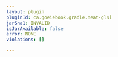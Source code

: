 ```yaml
---
layout: plugin
pluginId: ca.goeiebook.gradle.neat-glsl
jarSha1: INVALID
isJarAvailable: false
error: NONE
violations: []

---
```

